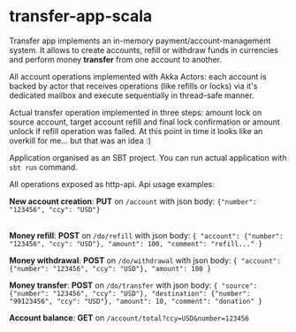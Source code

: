 # transfer-app-scala

Transfer app implements an in-memory payment/account-management system.
It allows to create accounts, refill or withdraw funds in currencies and perform money <b>transfer</b> from one account to another.<p/>
All account operations implemented with Akka Actors: each account is backed by actor that receives operations (like refills or locks) via it's dedicated mailbox and execute sequentially in thread-safe manner.<p/>
Actual transfer operation implemented in three steps: amount lock on source account, target account refill and final lock confirmation or amount unlock if refill operation was failed.
At this point in time it looks like an overkill for me... but that was an idea :)<p/>
Application organised as an SBT project. You can run actual application with `sbt run` command.<p/> 
All operations exposed as http-api. Api usage examples:<p/>
<b>New account creation</b>: <b>PUT</b> on `/account` with json body: `{"number": "123456", "ccy": "USD"}`<p/>  
<b>Money refill</b>: <b>POST</b> on `/do/refill` with json body: `{
                                                                      "account": {"number": "123456", "ccy": "USD"},
                                                                      "amount": 100,
                                                                      "comment": "refill..."
                                                                    }`<p/>
<b>Money withdrawal</b>: <b>POST</b> on `/do/withdrawal` with json body: `{
                                                                      "account": {"number": "123456", "ccy": "USD"},
                                                                      "amount": 100
                                                                    }`<p/>
<b>Money transfer</b>: <b>POST</b> on `/do/transfer` with json body: `{
                                                                        "source": {"number": "123456", "ccy": "USD"},
                                                                        "destination": {"number": "99123456", "ccy": "USD"},
                                                                        "amount": 10,
                                                                        "comment": "donation"
                                                                      }`<p/>
<b>Account balance</b>: <b>GET</b> on `/account/total?ccy=USD&number=123456`